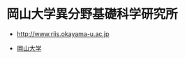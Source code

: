 # 岡山大学異分野基礎科学研究所

* http://www.riis.okayama-u.ac.jp
[](http://www.riis.okayama-u.ac.jp/wp-content/uploads/2016/10/Logo.png)

* [岡山大学](岡山大学.md)


